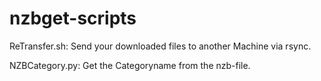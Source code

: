# nzbget-scripts

ReTransfer.sh: Send your downloaded files to another Machine via rsync.

NZBCategory.py: Get the Categoryname from the nzb-file.
